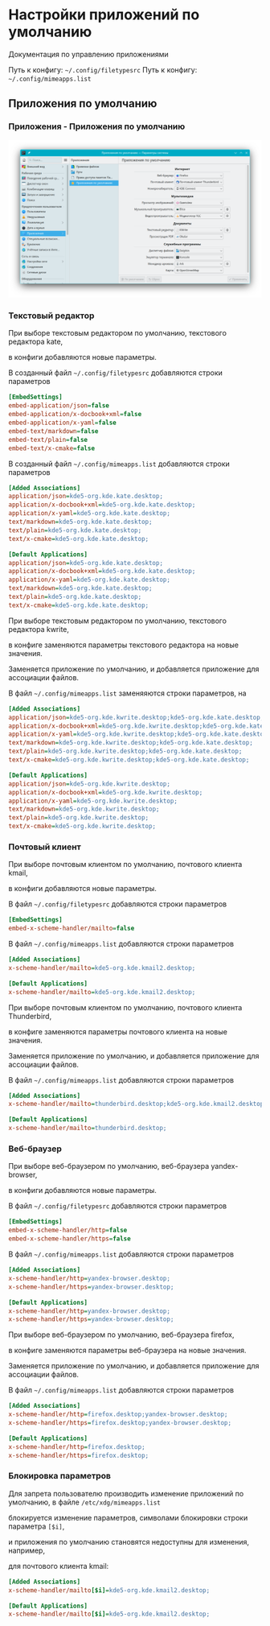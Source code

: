 # Настройки приложений по умолчанию

Документация по управлению приложениями

Путь к конфигу: `~/.config/filetypesrc`
Путь к конфигу: `~/.config/mimeapps.list`

## Приложения по умолчанию

### Приложения - Приложения по умолчанию

![""](../img/20230720_163901.png "")

### Текстовый редактор

При выборе текстовым редактором по умолчанию, текстового редактора kate,

в конфиги добавляются новые параметры.


В созданный файл `~/.config/filetypesrc` добавляются строки параметров

```ini
[EmbedSettings]
embed-application/json=false
embed-application/x-docbook+xml=false
embed-application/x-yaml=false
embed-text/markdown=false
embed-text/plain=false
embed-text/x-cmake=false
```

В созданный файл `~/.config/mimeapps.list` добавляются строки параметров

```ini
[Added Associations]
application/json=kde5-org.kde.kate.desktop;
application/x-docbook+xml=kde5-org.kde.kate.desktop;
application/x-yaml=kde5-org.kde.kate.desktop;
text/markdown=kde5-org.kde.kate.desktop;
text/plain=kde5-org.kde.kate.desktop;
text/x-cmake=kde5-org.kde.kate.desktop;
```

```ini
[Default Applications]
application/json=kde5-org.kde.kate.desktop;
application/x-docbook+xml=kde5-org.kde.kate.desktop;
application/x-yaml=kde5-org.kde.kate.desktop;
text/markdown=kde5-org.kde.kate.desktop;
text/plain=kde5-org.kde.kate.desktop;
text/x-cmake=kde5-org.kde.kate.desktop;
```

При выборе текстовым редактором по умолчанию, текстового редактора kwrite,

в конфиге заменяются параметры текстового редактора на новые значения.

Заменяется приложение по умолчанию, и добавляется приложение для ассоциации файлов.

В файл `~/.config/mimeapps.list` заменяяются строки параметров, на

```ini
[Added Associations]
application/json=kde5-org.kde.kwrite.desktop;kde5-org.kde.kate.desktop;
application/x-docbook+xml=kde5-org.kde.kwrite.desktop;kde5-org.kde.kate.desktop;
application/x-yaml=kde5-org.kde.kwrite.desktop;kde5-org.kde.kate.desktop;
text/markdown=kde5-org.kde.kwrite.desktop;kde5-org.kde.kate.desktop;
text/plain=kde5-org.kde.kwrite.desktop;kde5-org.kde.kate.desktop;
text/x-cmake=kde5-org.kde.kwrite.desktop;kde5-org.kde.kate.desktop;
```

```ini
[Default Applications]
application/json=kde5-org.kde.kwrite.desktop;
application/x-docbook+xml=kde5-org.kde.kwrite.desktop;
application/x-yaml=kde5-org.kde.kwrite.desktop;
text/markdown=kde5-org.kde.kwrite.desktop;
text/plain=kde5-org.kde.kwrite.desktop;
text/x-cmake=kde5-org.kde.kwrite.desktop;
```

### Почтовый клиент

При выборе почтовым клиентом по умолчанию, почтового клиента kmail,

в конфиги добавляются новые параметры.

В файл `~/.config/filetypesrc` добавляются строки параметров

```ini
[EmbedSettings]
embed-x-scheme-handler/mailto=false
```

В файл `~/.config/mimeapps.list` добавляются строки параметров

```ini
[Added Associations]
x-scheme-handler/mailto=kde5-org.kde.kmail2.desktop;
```

```ini
[Default Applications]
x-scheme-handler/mailto=kde5-org.kde.kmail2.desktop;
```

При выборе почтовым клиентом по умолчанию, почтового клиента Thunderbird,

в конфиге заменяются параметры почтового клиента на новые значения.

Заменяется приложение по умолчанию, и добавляется приложение для ассоциации файлов.

В файл `~/.config/mimeapps.list` добавляются строки параметров

```ini
[Added Associations]
x-scheme-handler/mailto=thunderbird.desktop;kde5-org.kde.kmail2.desktop;
```

```ini
[Default Applications]
x-scheme-handler/mailto=thunderbird.desktop;
```

### Веб-браузер

При выборе веб-браузером по умолчанию, веб-браузера yandex-browser,

в конфиги добавляются новые параметры.

В файл `~/.config/filetypesrc` добавляются строки параметров

```ini
[EmbedSettings]
embed-x-scheme-handler/http=false
embed-x-scheme-handler/https=false
```

В файл `~/.config/mimeapps.list` добавляются строки параметров

```ini
[Added Associations]
x-scheme-handler/http=yandex-browser.desktop;
x-scheme-handler/https=yandex-browser.desktop;
```

```ini
[Default Applications]
x-scheme-handler/http=yandex-browser.desktop;
x-scheme-handler/https=yandex-browser.desktop;
```

При выборе веб-браузером по умолчанию, веб-браузера firefox,

в конфиге заменяются параметры веб-браузера на новые значения.

Заменяется приложение по умолчанию, и добавляется приложение для ассоциации файлов.

В файл `~/.config/mimeapps.list` добавляются строки параметров

```ini
[Added Associations]
x-scheme-handler/http=firefox.desktop;yandex-browser.desktop;
x-scheme-handler/https=firefox.desktop;yandex-browser.desktop;
```

```ini
[Default Applications]
x-scheme-handler/http=firefox.desktop;
x-scheme-handler/https=firefox.desktop;
```

### Блокировка параметров

Для запрета пользователю производить изменение приложений по умолчанию, в файле `/etc/xdg/mimeapps.list`

блокируется изменение параметров, символами блокировки строки параметра `[$i]`,

и приложения по умолчанию становятся недоступны для изменения, например,

для почтового клиента kmail:

```ini
[Added Associations]
x-scheme-handler/mailto[$i]=kde5-org.kde.kmail2.desktop;
```

```ini
[Default Applications]
x-scheme-handler/mailto[$i]=kde5-org.kde.kmail2.desktop;
```
